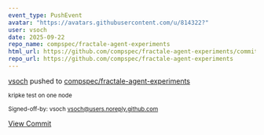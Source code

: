 ```yaml
---
event_type: PushEvent
avatar: "https://avatars.githubusercontent.com/u/814322?"
user: vsoch
date: 2025-09-22
repo_name: compspec/fractale-agent-experiments
html_url: https://github.com/compspec/fractale-agent-experiments/commit/e68eaf527cab961b91ea847b2d48056e4a29e673
repo_url: https://github.com/compspec/fractale-agent-experiments
---
```


<a href='https://github.com/vsoch' target='_blank'>vsoch</a> pushed to <a href='https://github.com/compspec/fractale-agent-experiments' target='_blank'>compspec/fractale-agent-experiments</a>

<small>kripke test on one node

Signed-off-by: vsoch <vsoch@users.noreply.github.com></small>

<a href='https://github.com/compspec/fractale-agent-experiments/commit/e68eaf527cab961b91ea847b2d48056e4a29e673' target='_blank'>View Commit</a>